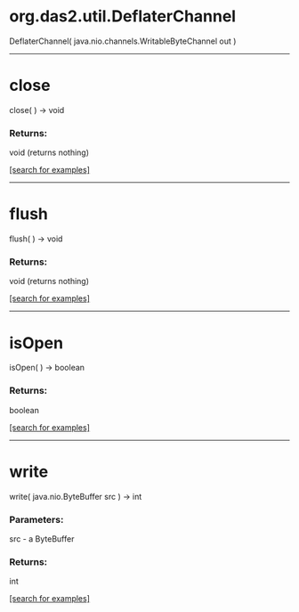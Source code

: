 # org.das2.util.DeflaterChannel
DeflaterChannel( java.nio.channels.WritableByteChannel out )


***
<a name="close"></a>
# close
close(  ) &rarr; void



### Returns:
void (returns nothing)


<a href="https://github.com/autoplot/dev/search?q=close&unscoped_q=close">[search for examples]</a>

***
<a name="flush"></a>
# flush
flush(  ) &rarr; void



### Returns:
void (returns nothing)


<a href="https://github.com/autoplot/dev/search?q=flush&unscoped_q=flush">[search for examples]</a>

***
<a name="isOpen"></a>
# isOpen
isOpen(  ) &rarr; boolean



### Returns:
boolean


<a href="https://github.com/autoplot/dev/search?q=isOpen&unscoped_q=isOpen">[search for examples]</a>

***
<a name="write"></a>
# write
write( java.nio.ByteBuffer src ) &rarr; int



### Parameters:
src - a ByteBuffer

### Returns:
int


<a href="https://github.com/autoplot/dev/search?q=write&unscoped_q=write">[search for examples]</a>

